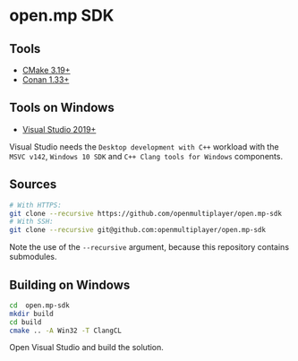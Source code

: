 # open.mp SDK

## Tools

* [CMake 3.19+](https://cmake.org/)
* [Conan 1.33+](https://conan.io/)

## Tools on Windows

* [Visual Studio 2019+](https://www.visualstudio.com/)

Visual Studio needs the `Desktop development with C++` workload with the `MSVC v142`, `Windows 10 SDK` and `C++ Clang tools for Windows` components.

## Sources

```bash
# With HTTPS:
git clone --recursive https://github.com/openmultiplayer/open.mp-sdk
# With SSH:
git clone --recursive git@github.com:openmultiplayer/open.mp-sdk
```

Note the use of the `--recursive` argument, because this repository contains submodules.

## Building on Windows

```bash
cd  open.mp-sdk
mkdir build
cd build
cmake .. -A Win32 -T ClangCL
```

Open Visual Studio and build the solution.
